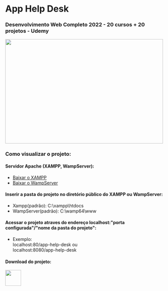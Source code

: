 # App Help Desk

### Desenvolvimento Web Completo 2022 - 20 cursos + 20 projetos - Udemy

<img src="https://i.imgur.com/D8WSOd9.png" width="500px" height="330px">

### Como visualizar o projeto:
#### Servidor Apache (XAMPP, WampServer):
- <a href="https://www.apachefriends.org/pt_br/index.html">Baixar o XAMPP</a>
- <a href="https://www.wampserver.com/en/">Baixar o WampServer</a>
#### Inserir a pasta do projeto no diretório público do XAMPP ou WampServer:
  - Xampp(padrão): C:\xampp\htdocs
  - WampServer(padrão): C:\wamp64\www
#### Acessar o projeto atraves do endereço localhost:"porta configurada"/"nome da pasta do projeto":
  - Exemplo: <br/>
    localhost:80/app-help-desk ou <br/>
    localhost:8080/app-help-desk
#### Download do projeto: <br/>
<a href="https://github.com/brunorodsilva/app-help-desk/archive/refs/heads/main.zip"><img src="https://i.imgur.com/lgr58uU.png" width="50px"></a>
